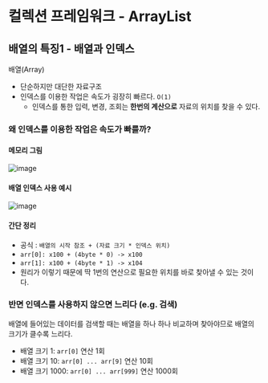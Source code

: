 # 컬렉션 프레임워크 - ArrayList

## 배열의 특징1 - 배열과 인덱스
배열(Array)
- 단순하지만 대단한 자료구조
- 인덱스를 이용한 작업은 속도가 굉장히 빠르다. `O(1)`
  - 인덱스를 통한 입력, 변경, 조회는 **한번의 계산으로** 자료의 위치를 찾을 수 있다.

### 왜 인덱스를 이용한 작업은 속도가 빠를까?
#### 메모리 그림
![image](https://github.com/user-attachments/assets/cd62d455-c139-45e2-b138-10a7e7bdfa03)


#### 배열 인덱스 사용 예시
![image](https://github.com/user-attachments/assets/9885ad2b-9acb-4ff2-8520-b664ea8124bc)


#### 간단 정리
- 공식 : `배열의 시작 참조 + (자료 크기 * 인덱스 위치)`
- `arr[0]: x100 + (4byte * 0) -> x100`
- `arr[1]: x100 + (4byte * 1) -> x104`
- 원리가 이렇기 때문에 딱 1번의 연산으로 필요한 위치를 바로 찾아낼 수 있는 것이다.


### 반면 인덱스를 사용하지 않으면 느리다 (e.g. 검색)
배열에 들어있는 데이터를 검색할 때는 배열을 하나 하나 비교하며 찾아야므로 배열의 크기가 클수록 느리다.
- 배열 크기 1: `arr[0]` 연산 1회
- 배열 크기 10: `arr[0] ... arr[9]` 연산 10회
- 배열 크기 1000: `arr[0] ... arr[999]` 연산 1000회
